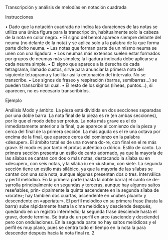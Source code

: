 Transcripción y análisis de melodías en notación cuadrada



Instrucciones

• Dado que la notación cuadrada no indica las duraciones de las notas se utiliza una única
figura para la transcripción, habitualmente solo la cabeza de la nota en color negro.
• El signo del bemol aparece siempre delante del neuma (no delante de la nota) y se aplica
solo a la palabra de la que forma parte dicho neuma.
• Las notas que forman parte de un mismo neuma se unen con una ligadura.
• Los neumas más extensos suelen estar formados por grupos de neumas más simples; la
ligadura indicada debe aplicarse a cada neuma simple.
• El signo que aparece a la derecha de cada tetragrama, llamado custos, sirve para anunciar
la primera nota del siguiente tetragrama y facilitar así la entonación del intervalo. No se
transcribe.
• Los signos de fraseo y respiración (barras, semibarras…) se pueden transcribir tal cual.
• El resto de los signos (líneas, puntos…), si aparecen, no es necesario transcribirlos.

Ejemplo

Análisis
Modo y ámbito. La pieza está dividida en dos secciones separadas por una doble barra. La
nota final de la pieza es re (en ambas secciones), por lo que el modo debe ser protus. La nota
más grave es el do inmediatamente anterior a la final, que aparece al comienzo de la pieza y
cerca del final de la primera sección. La más aguda es el re una octava por encima de la final,
que aparece cerca del comienzo en la palabra «desuper». El ámbito total es de una novena
do-re, con final en el re más grave. El modo es por tanto el protus auténtico o dórico.
Estilo de canto. La primera sección presenta un estilo de canto adornado, ya que la mayoría
de las sílabas se cantan con dos o más notas, destacando la sílaba su en «desuper», con seis
notas, y la sílaba iu en «iustum», con siete. La segunda sección tiene un estilo más silábico,
ya que la mayoría de las sílabas se cantan con una sola nota, aunque algunas presentan dos o
tres.
Interválica y perfil melódico. En la primera parte (hasta la doble barra) el canto se de-
sarrolla principalmente en segundas y terceras, aunque hay algunos saltos reseñables, prin-
cipalmente la quinta ascendente en la segunda sílaba de «rorate»; hay también dos cuartas,
ascendente en «nubes pluant» y descendente en «aperiatur». El perfil melódico en su primera
frase (hasta la barra) sube rápidamente hasta la cima melódica y desciende después, quedando
en un registro intermedio; la segunda frase desciende hasta el grave, donde termina. Se trata
de un perfil en arco (asciende y desciende) pero con ondulaciones.
En la segunda parte no hay saltos melódicos y el perfil es muy plano, pues se centra todo
el tiempo en la nota la para descender después hacia la nota final re.
2